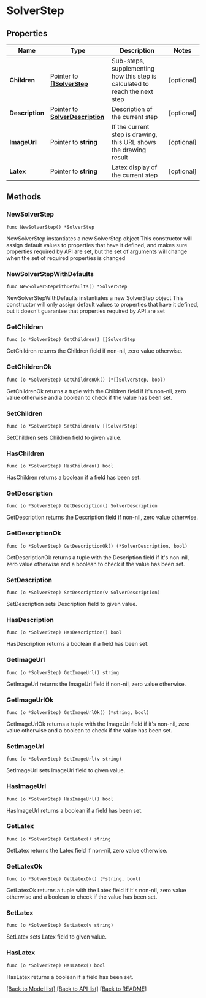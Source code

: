 # SolverStep

## Properties

Name | Type | Description | Notes
------------ | ------------- | ------------- | -------------
**Children** | Pointer to [**[]SolverStep**](SolverStep.md) | Sub-steps, supplementing how this step is calculated to reach the next step | [optional] 
**Description** | Pointer to [**SolverDescription**](SolverDescription.md) | Description of the current step | [optional] 
**ImageUrl** | Pointer to **string** | If the current step is drawing, this URL shows the drawing result | [optional] 
**Latex** | Pointer to **string** | Latex display of the current step | [optional] 

## Methods

### NewSolverStep

`func NewSolverStep() *SolverStep`

NewSolverStep instantiates a new SolverStep object
This constructor will assign default values to properties that have it defined,
and makes sure properties required by API are set, but the set of arguments
will change when the set of required properties is changed

### NewSolverStepWithDefaults

`func NewSolverStepWithDefaults() *SolverStep`

NewSolverStepWithDefaults instantiates a new SolverStep object
This constructor will only assign default values to properties that have it defined,
but it doesn't guarantee that properties required by API are set

### GetChildren

`func (o *SolverStep) GetChildren() []SolverStep`

GetChildren returns the Children field if non-nil, zero value otherwise.

### GetChildrenOk

`func (o *SolverStep) GetChildrenOk() (*[]SolverStep, bool)`

GetChildrenOk returns a tuple with the Children field if it's non-nil, zero value otherwise
and a boolean to check if the value has been set.

### SetChildren

`func (o *SolverStep) SetChildren(v []SolverStep)`

SetChildren sets Children field to given value.

### HasChildren

`func (o *SolverStep) HasChildren() bool`

HasChildren returns a boolean if a field has been set.

### GetDescription

`func (o *SolverStep) GetDescription() SolverDescription`

GetDescription returns the Description field if non-nil, zero value otherwise.

### GetDescriptionOk

`func (o *SolverStep) GetDescriptionOk() (*SolverDescription, bool)`

GetDescriptionOk returns a tuple with the Description field if it's non-nil, zero value otherwise
and a boolean to check if the value has been set.

### SetDescription

`func (o *SolverStep) SetDescription(v SolverDescription)`

SetDescription sets Description field to given value.

### HasDescription

`func (o *SolverStep) HasDescription() bool`

HasDescription returns a boolean if a field has been set.

### GetImageUrl

`func (o *SolverStep) GetImageUrl() string`

GetImageUrl returns the ImageUrl field if non-nil, zero value otherwise.

### GetImageUrlOk

`func (o *SolverStep) GetImageUrlOk() (*string, bool)`

GetImageUrlOk returns a tuple with the ImageUrl field if it's non-nil, zero value otherwise
and a boolean to check if the value has been set.

### SetImageUrl

`func (o *SolverStep) SetImageUrl(v string)`

SetImageUrl sets ImageUrl field to given value.

### HasImageUrl

`func (o *SolverStep) HasImageUrl() bool`

HasImageUrl returns a boolean if a field has been set.

### GetLatex

`func (o *SolverStep) GetLatex() string`

GetLatex returns the Latex field if non-nil, zero value otherwise.

### GetLatexOk

`func (o *SolverStep) GetLatexOk() (*string, bool)`

GetLatexOk returns a tuple with the Latex field if it's non-nil, zero value otherwise
and a boolean to check if the value has been set.

### SetLatex

`func (o *SolverStep) SetLatex(v string)`

SetLatex sets Latex field to given value.

### HasLatex

`func (o *SolverStep) HasLatex() bool`

HasLatex returns a boolean if a field has been set.


[[Back to Model list]](../README.md#documentation-for-models) [[Back to API list]](../README.md#documentation-for-api-endpoints) [[Back to README]](../README.md)


